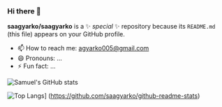 ### Hi there 👋


**saagyarko/saagyarko** is a ✨ _special_ ✨ repository because its `README.md` (this file) appears on your GitHub profile.


- 📫 How to reach me: agyarko005@gmail.com
- 😄 Pronouns: ...
- ⚡ Fun fact: ...

![Samuel's GitHub stats](https://github-readme-stats.vercel.app/api?username=saagyarko&show_icons=true&theme=merko)

![Top Langs](https://github-readme-stats.vercel.app/api/top-langs/?username=saagyarko&layout=compact)]
(https://github.com/saagyarko/github-readme-stats)
